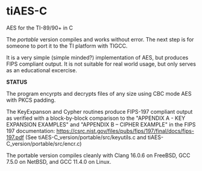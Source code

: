 # tiAES-C
AES for the TI-89/90+ in C  

The _portable_ version compiles and works without error. The next step is for someone to port it to the TI platform with TIGCC.  

It is a very simple (simple minded?) implementation of AES, but produces FIPS
compliant output. It is not suitable for real world usage, but only serves as
an educational excercise.  

__STATUS__  

The program encyrpts and decrypts files of any size using CBC mode AES with PKCS padding.  

The KeyExpanson and Cypher routines produce FIPS-197 compliant output as verified with a block-by-block comparison to the "APPENDIX A - KEY EXPANSION EXAMPLES" and "APPENDIX B – CIPHER EXAMPLE" in the FIPS 197 documentation: https://csrc.nist.gov/files/pubs/fips/197/final/docs/fips-197.pdf  (See tiAES-C_version/portable/src/keyutils.c and tiAES-C_version/portable/src/encr.c)  

The portable version compiles cleanly with Clang 16.0.6 on FreeBSD, GCC 7.5.0 on NetBSD, and GCC 11.4.0 on Linux.




